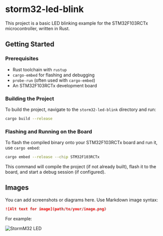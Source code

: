 # storm32-led-blink

This project is a basic LED blinking example for the STM32F103RCTx microcontroller, written in Rust.

## Getting Started

### Prerequisites

*   Rust toolchain with `rustup`
*   `cargo-embed` for flashing and debugging
*   `probe-run` (often used with `cargo-embed`)
*   An STM32F103RCTx development board

### Building the Project

To build the project, navigate to the `storm32-led-blink` directory and run:

```bash
cargo build --release
```

### Flashing and Running on the Board

To flash the compiled binary onto your STM32F103RCTx board and run it, use `cargo embed`:

```bash
cargo embed --release --chip STM32F103RCTx
```

This command will compile the project (if not already built), flash it to the board, and start a debug session (if configured).

## Images

You can add screenshots or diagrams here. Use Markdown image syntax:

```markdown
![Alt text for image](path/to/your/image.png)
```

For example:

![StormM32 LED](images/IMG_9734.png)
